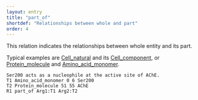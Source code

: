```yaml
---
layout: entry
title: "part_of"
shortdef: "Relationships between whole and part"
order: 4
---
```


This relation indicates the relationships between whole entity and its part.  

Typical examples are [Cell_natural]() and its [Cell_component](), or [Protein_molecule]() and [Amino_acid_monomer]().

<!---
{% include image.html name="whole-part-example.png" width="70%" %}
--->

~~~ ann
Ser200 acts as a nucleophile at the active site of AChE.
T1 Amino_acid_monomer 0 6 Ser200
T2 Protein_molecule 51 55 AChE
R1 part_of Arg1:T1 Arg2:T2
~~~
